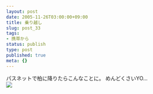 ```yaml
---
layout: post
date: 2005-11-26T03:00:00+09:00
title: 乗り越し
slug: post_33
tags:
- 携帯から
status: publish
type: post
published: true
meta: {}
---
```

<div class="caption">パスネットで柏に降りたらこんなことに。
めんどくさいYO…
</div>
<div class="photo"><img src="http://wo.skr.jp/images/uploads/blog-photo-1132984483.07-0.jpg" /></div>
